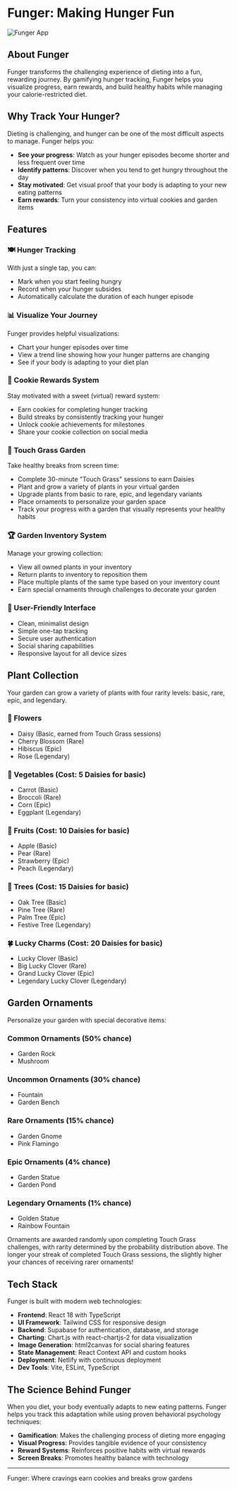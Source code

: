 # Funger: Making Hunger Fun

![Funger App](https://img.shields.io/badge/App-Funger-purple)

## About Funger

Funger transforms the challenging experience of dieting into a fun, rewarding journey. By gamifying hunger tracking, Funger helps you visualize progress, earn rewards, and build healthy habits while managing your calorie-restricted diet.

## Why Track Your Hunger?

Dieting is challenging, and hunger can be one of the most difficult aspects to manage. Funger helps you:

- **See your progress**: Watch as your hunger episodes become shorter and less frequent over time
- **Identify patterns**: Discover when you tend to get hungry throughout the day
- **Stay motivated**: Get visual proof that your body is adapting to your new eating patterns
- **Earn rewards**: Turn your consistency into virtual cookies and garden items

## Features

### 🍽️ Hunger Tracking

With just a single tap, you can:
- Mark when you start feeling hungry
- Record when your hunger subsides
- Automatically calculate the duration of each hunger episode

### 📊 Visualize Your Journey

Funger provides helpful visualizations:
- Chart your hunger episodes over time
- View a trend line showing how your hunger patterns are changing
- See if your body is adapting to your diet plan

### 🍪 Cookie Rewards System

Stay motivated with a sweet (virtual) reward system:
- Earn cookies for completing hunger tracking
- Build streaks by consistently tracking your hunger
- Unlock cookie achievements for milestones
- Share your cookie collection on social media

### 🌱 Touch Grass Garden

Take healthy breaks from screen time:
- Complete 30-minute "Touch Grass" sessions to earn Daisies
- Plant and grow a variety of plants in your virtual garden
- Upgrade plants from basic to rare, epic, and legendary variants
- Place ornaments to personalize your garden space
- Track your progress with a garden that visually represents your healthy habits

### 🏆 Garden Inventory System

Manage your growing collection:
- View all owned plants in your inventory
- Return plants to inventory to reposition them
- Place multiple plants of the same type based on your inventory count
- Earn special ornaments through challenges to decorate your garden

### 📱 User-Friendly Interface

- Clean, minimalist design
- Simple one-tap tracking
- Secure user authentication
- Social sharing capabilities
- Responsive layout for all device sizes

## Plant Collection

Your garden can grow a variety of plants with four rarity levels: basic, rare, epic, and legendary.

### 🌼 Flowers
- Daisy (Basic, earned from Touch Grass sessions)
- Cherry Blossom (Rare)
- Hibiscus (Epic)
- Rose (Legendary)

### 🥕 Vegetables (Cost: 5 Daisies for basic)
- Carrot (Basic)
- Broccoli (Rare)
- Corn (Epic)
- Eggplant (Legendary)

### 🍎 Fruits (Cost: 10 Daisies for basic)
- Apple (Basic)
- Pear (Rare)
- Strawberry (Epic)
- Peach (Legendary)

### 🌳 Trees (Cost: 15 Daisies for basic)
- Oak Tree (Basic)
- Pine Tree (Rare)
- Palm Tree (Epic)
- Festive Tree (Legendary)

### 🍀 Lucky Charms (Cost: 20 Daisies for basic)
- Lucky Clover (Basic)
- Big Lucky Clover (Rare)
- Grand Lucky Clover (Epic)
- Legendary Lucky Clover (Legendary)

## Garden Ornaments

Personalize your garden with special decorative items:

### Common Ornaments (50% chance)
- Garden Rock
- Mushroom

### Uncommon Ornaments (30% chance)
- Fountain
- Garden Bench

### Rare Ornaments (15% chance)
- Garden Gnome
- Pink Flamingo

### Epic Ornaments (4% chance)
- Garden Statue
- Garden Pond

### Legendary Ornaments (1% chance)
- Golden Statue
- Rainbow Fountain

Ornaments are awarded randomly upon completing Touch Grass challenges, with rarity determined by the probability distribution above. The longer your streak of completed Touch Grass sessions, the slightly higher your chances of receiving rarer ornaments!

## Tech Stack

Funger is built with modern web technologies:

- **Frontend**: React 18 with TypeScript
- **UI Framework**: Tailwind CSS for responsive design
- **Backend**: Supabase for authentication, database, and storage
- **Charting**: Chart.js with react-chartjs-2 for data visualization
- **Image Generation**: html2canvas for social sharing features
- **State Management**: React Context API and custom hooks
- **Deployment**: Netlify with continuous deployment
- **Dev Tools**: Vite, ESLint, TypeScript

## The Science Behind Funger

When you diet, your body eventually adapts to new eating patterns. Funger helps you track this adaptation while using proven behavioral psychology techniques:

- **Gamification**: Makes the challenging process of dieting more engaging
- **Visual Progress**: Provides tangible evidence of your consistency
- **Reward Systems**: Reinforces positive habits with virtual rewards
- **Screen Breaks**: Promotes healthy balance with technology

---

Funger: Where cravings earn cookies and breaks grow gardens